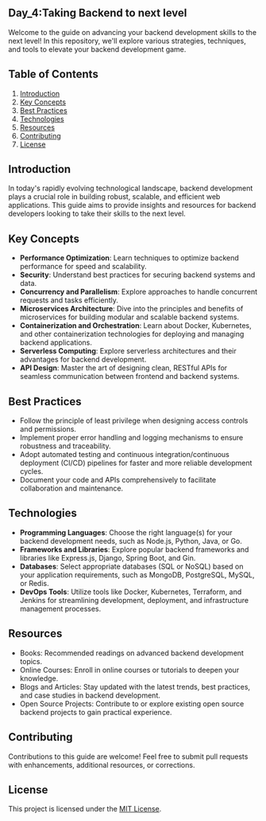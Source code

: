 ## Day_4:Taking Backend to next level

Welcome to the guide on advancing your backend development skills to the next level! In this repository, we'll explore various strategies, techniques, and tools to elevate your backend development game.

## Table of Contents

1. [Introduction](#introduction)
2. [Key Concepts](#key-concepts)
3. [Best Practices](#best-practices)
4. [Technologies](#technologies)
5. [Resources](#resources)
6. [Contributing](#contributing)
7. [License](#license)

## Introduction

In today's rapidly evolving technological landscape, backend development plays a crucial role in building robust, scalable, and efficient web applications. This guide aims to provide insights and resources for backend developers looking to take their skills to the next level.

## Key Concepts

- **Performance Optimization**: Learn techniques to optimize backend performance for speed and scalability.
- **Security**: Understand best practices for securing backend systems and data.
- **Concurrency and Parallelism**: Explore approaches to handle concurrent requests and tasks efficiently.
- **Microservices Architecture**: Dive into the principles and benefits of microservices for building modular and scalable backend systems.
- **Containerization and Orchestration**: Learn about Docker, Kubernetes, and other containerization technologies for deploying and managing backend applications.
- **Serverless Computing**: Explore serverless architectures and their advantages for backend development.
- **API Design**: Master the art of designing clean, RESTful APIs for seamless communication between frontend and backend systems.

## Best Practices

- Follow the principle of least privilege when designing access controls and permissions.
- Implement proper error handling and logging mechanisms to ensure robustness and traceability.
- Adopt automated testing and continuous integration/continuous deployment (CI/CD) pipelines for faster and more reliable development cycles.
- Document your code and APIs comprehensively to facilitate collaboration and maintenance.

## Technologies

- **Programming Languages**: Choose the right language(s) for your backend development needs, such as Node.js, Python, Java, or Go.
- **Frameworks and Libraries**: Explore popular backend frameworks and libraries like Express.js, Django, Spring Boot, and Gin.
- **Databases**: Select appropriate databases (SQL or NoSQL) based on your application requirements, such as MongoDB, PostgreSQL, MySQL, or Redis.
- **DevOps Tools**: Utilize tools like Docker, Kubernetes, Terraform, and Jenkins for streamlining development, deployment, and infrastructure management processes.

## Resources

- Books: Recommended readings on advanced backend development topics.
- Online Courses: Enroll in online courses or tutorials to deepen your knowledge.
- Blogs and Articles: Stay updated with the latest trends, best practices, and case studies in backend development.
- Open Source Projects: Contribute to or explore existing open source backend projects to gain practical experience.

## Contributing

Contributions to this guide are welcome! Feel free to submit pull requests with enhancements, additional resources, or corrections.

## License

This project is licensed under the [MIT License](LICENSE).

